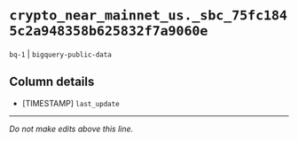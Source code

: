 # `crypto_near_mainnet_us._sbc_75fc1845c2a948358b625832f7a9060e`
`bq-1` | `bigquery-public-data`

## Column details
* [TIMESTAMP] `last_update`

-------------------------------------------------------------------------------
*Do not make edits above this line.*
